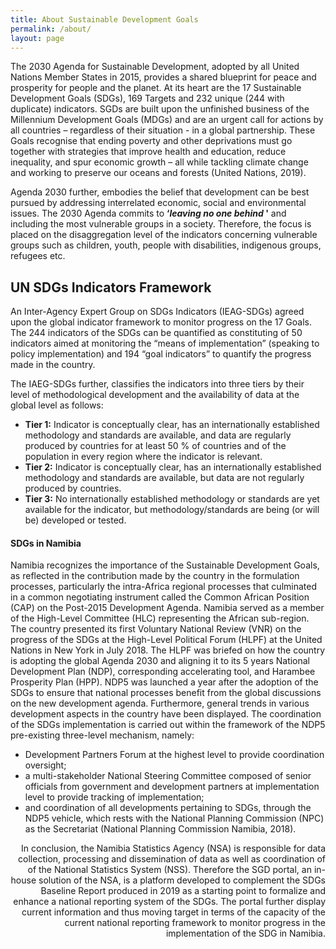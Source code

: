 ```yaml
---
title: About Sustainable Development Goals
permalink: /about/
layout: page
---
```

The 2030 Agenda for Sustainable Development, adopted by all United Nations Member States in 2015, provides a shared blueprint for peace and prosperity for people and the planet. At its heart are the 17 Sustainable Development Goals (SDGs), 169 Targets and 232 unique (244 with duplicate) indicators. SGDs are built upon the unfinished business of the Millennium Development Goals (MDGs) and are an urgent call for actions by all countries – regardless of their situation - in a global partnership. These Goals recognise that ending poverty and other deprivations must go together with strategies that improve health and education, reduce inequality, and spur economic growth – all while tackling climate change and working to preserve our oceans and forests (United Nations, 2019).

Agenda 2030 further, embodies the belief that development can be best pursued by addressing interrelated economic, social and environmental issues. The 2030 Agenda commits to **‘_leaving no one behind_ '** and including the most vulnerable groups in a society. Therefore, the focus is placed on the disaggregation level of the indicators concerning vulnerable groups such as children, youth, people with disabilities, indigenous groups, refugees etc.

## UN SDGs Indicators Framework

An Inter-Agency Expert Group on SDGs Indicators (IEAG-SDGs) agreed upon the global indicator framework to monitor progress on the 17 Goals. The 244 indicators of the SDGs can be quantified as constituting of 50 indicators aimed at monitoring the “means of implementation” (speaking to policy implementation) and 194 “goal indicators” to quantify the progress made in the country. 

The IAEG-SDGs further, classifies the indicators into three tiers by their level of methodological development and the availability of data at the global level as follows:

- **Tier 1:** Indicator is conceptually clear, has an internationally established methodology and standards are available, and data are regularly produced by countries for at least 50 % of countries and of the population in every region where the indicator is relevant.
- **Tier 2:** Indicator is conceptually clear, has an internationally established methodology and standards are available, but data are not regularly produced by countries.
- **Tier 3:** No internationally established methodology or standards are yet available for the indicator, but methodology/standards are being (or will be) developed or tested.

#### SDGs in Namibia 

Namibia recognizes the importance of the Sustainable Development Goals, as reflected in the contribution made by the country in the formulation processes, particularly the intra-Africa regional processes that culminated in a common negotiating instrument called the Common African Position (CAP) on the Post-2015 Development Agenda. Namibia served as a member of the High-Level Committee (HLC) representing the African sub-region. The country presented its first Voluntary National Review (VNR) on the progress of the SDGs at the High-Level Political Forum (HLPF) at the United Nations in New York in July 2018. The HLPF was briefed on how the country is adopting the global Agenda 2030 and aligning it to its 5 years National Development Plan (NDP), corresponding accelerating tool, and Harambee Prosperity Plan (HPP).  NDP5 was launched a year after the adoption of the SDGs to ensure that national processes benefit from the global discussions on the new development agenda. Furthermore, general trends in various development aspects in the country have been displayed. The coordination of the SDGs implementation is carried out within the framework of the NDP5 pre-existing three-level mechanism, namely:

- Development Partners Forum at the highest level to provide coordination oversight; 
- a multi-stakeholder National Steering Committee composed of senior officials from government and development partners at implementation level to provide tracking of implementation; 
- and coordination of all developments pertaining to SDGs, through the NDP5 vehicle, which rests with the National Planning Commission (NPC) as the Secretariat (National Planning Commission Namibia, 2018). 

<div style="text-align: right">In conclusion, the Namibia Statistics Agency (NSA) is responsible for data collection, processing and dissemination of data as well as coordination of of the National Statistics System (NSS). Therefore the SGD portal, an in-house solution of the NSA, is a platform developed to complement the SDGs Baseline Report produced in 2019 as a starting point to formalize and enhance a national reporting system of the SDGs. The portal further display current information and thus moving target in terms of the capacity of the current national reporting framework to monitor progress in the implementation of the SDG in Namibia.</div>